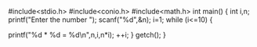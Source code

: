 #include<stdio.h>
#include<conio.h>
#include<math.h>
int main()
{
 int i,n;
 printf("Enter the number  ");
 scanf("%d",&n);
 i=1;
 while (i<=10) {

printf("%d * %d = %d\n",n,i,n*i);
++i;
    }
       getch();
}

